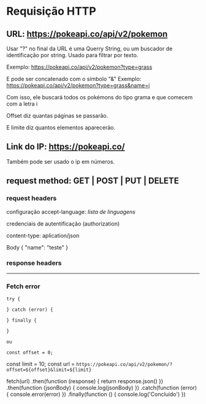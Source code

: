 # Requisição HTTP 

## URL: https://pokeapi.co/api/v2/pokemon

Usar "?" no final da URL é uma Querry String, ou um
buscador de identificação por string. Usado para filtrar 
por texto.

Exemplo: https://pokeapi.co/api/v2/pokemon?type=grass

E pode ser concatenado com o símbolo "&"
Exemplo: https://pokeapi.co/api/v2/pokemon?type=grass&name=i

Com isso, ele buscará todos os pokémons do tipo grama e
que comecem com a letra i

Offset diz quantas páginas se passarão.

E limite diz quantos elementos aparecerão.

## Link do IP: https://pokeapi.co/

Também pode ser usado o ip em números.

## request method: GET | POST | PUT | DELETE

### request headers

configuração
accept-language: 
*lista de linguagens*

credenciais de autentificação (authorization)

content-type: aplication/json

Body {
    "name": "teste"
}

### response headers


__________________________________

### Fetch error

    try {

    } catch (error) {

    } finally {
        
    }

    ou

    const offset = 0;
const limit = 10;
const url = `https://pokeapi.co/api/v2/pokemon/?offset=${offset}&limit=${limit}`

fetch(url)
    .then(function (response) {
        return response.json()
    })
    .then(function (jsonBody) {
        console.log(jsonBody)
    })
    .catch(function (error) {
    console.error(error)
    }) 
    .finally(function () {
        console.log('Concluído')
    })

